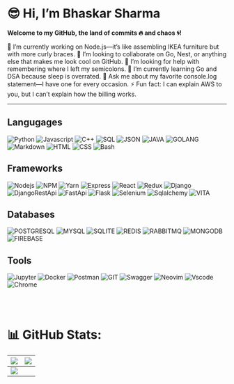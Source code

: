 # 😎 Hi, I’m **Bhaskar Sharma**  
**Welcome to my GitHub, the land of commits 🔥 and chaos 🌀!**  


🔭 I’m currently working on Node.js—it’s like assembling IKEA furniture but with more curly braces.
👯 I’m looking to collaborate on Go, Nest, or anything else that makes me look cool on GitHub.
🤝 I’m looking for help with remembering where I left my semicolons.
🌱 I’m currently learning Go and DSA because sleep is overrated.
💬 Ask me about my favorite console.log statement—I have one for every occasion.
⚡ Fun fact: I can explain AWS to you, but I can’t explain how the billing works.


<hr>

## Langugages
![Python](https://img.shields.io/badge/Python-FFD43B?style=for-the-badge&logo=python&logoColor=darkgreen)
![Javascript](https://img.shields.io/badge/JavaScript-323330?style=for-the-badge&logo=javascript&logoColor=F7DF1E)
![C++](https://img.shields.io/badge/C%2B%2B-00599C?style=for-the-badge&logo=c%2B%2B&logoColor=white)
![SQL](https://img.shields.io/badge/Sql-F80000?style=for-the-badge&logo=sql&logoColor=black)
![JSON](https://img.shields.io/badge/json-5E5C5C?style=for-the-badge&logo=json&logoColor=white)
![JAVA](https://img.shields.io/badge/Java-ED8B00?style=for-the-badge&logo=java&logoColor=white)
![GOLANG](https://img.shields.io/badge/Go-00ADD8?style=for-the-badge&logo=go&logoColor=white)
![Markdown](https://img.shields.io/badge/Markdown-000000?style=for-the-badge&logo=markdown&logoColor=white)
![HTML](https://img.shields.io/badge/HTML5-E34F26?style=for-the-badge&logo=html5&logoColor=white)
![CSS](https://img.shields.io/badge/CSS3-1572B6?style=for-the-badge&logo=css3&logoColor=white)
![Bash](https://img.shields.io/badge/Bash-121011?style=for-the-badge&logo=gnu-bash&logoColor=white)

## Frameworks
![Nodejs](https://img.shields.io/badge/Node.js-339933?style=for-the-badge&logo=nodedotjs&logoColor=white)
![NPM](https://img.shields.io/badge/npm-CB3837?style=for-the-badge&logo=npm&logoColor=white)
![Yarn](https://img.shields.io/badge/Yarn-2C8EBB?style=for-the-badge&logo=yarn&logoColor=whit)
![Express](https://img.shields.io/badge/Express.js-000000?style=for-the-badge&logo=express&logoColor=white)
![React](https://img.shields.io/badge/React-20232A?style=for-the-badge&logo=react&logoColor=61DAFB)
![Redux](https://img.shields.io/badge/Redux-white?style=for-the-badge&logo=redux&logoColor=ff69ff)
![Django](https://img.shields.io/badge/Django-092E20?style=for-the-badge&logo=django&logoColor=green)
![DjangoRestApi](https://img.shields.io/badge/DJANGO-REST-ff1709?style=for-the-badge&logo=django&logoColor=white&color=ff1709&labelColor=gray)
![FastApi](https://img.shields.io/badge/fastapi-109989?style=for-the-badge&logo=FASTAPI&logoColor=white)
![Flask](https://img.shields.io/badge/Flask-000000?style=for-the-badge&logo=flask&logoColor=white)
![Selenium](https://img.shields.io/badge/Selenium-43B02A?style=for-the-badge&logo=Selenium&logoColor=yellow)
![Sqlalchemy](https://img.shields.io/badge/Sqlalchemy-green?style=for-the-badge&logo=Sqlalchemy&logoColor=green)
![VITA](https://img.shields.io/badge/Vite-B73BFE?style=for-the-badge&logo=vite&logoColor=FFD62E)

## Databases
![POSTGRESQL](https://img.shields.io/badge/PostgreSQL-316192?style=for-the-badge&logo=postgresql&logoColor=white)
![MYSQL](https://img.shields.io/badge/MySQL-005C84?style=for-the-badge&logo=mysql&logoColor=white)
![SQLITE](https://img.shields.io/badge/SQLite-07405E?style=for-the-badge&logo=sqlite&logoColor=white)
![REDIS](https://img.shields.io/badge/redis-%23DD0031.svg?&style=for-the-badge&logo=redis&logoColor=white)
![RABBITMQ](https://img.shields.io/badge/rabbitmq-%23FF6600.svg?&style=for-the-badge&logo=rabbitmq&logoColor=white)
![MONGODB](https://img.shields.io/badge/MongoDB-4EA94B?style=for-the-badge&logo=mongodb&logoColor=white)
![FIREBASE](https://img.shields.io/badge/firebase-ffca28?style=for-the-badge&logo=firebase&logoColor=black)

## Tools
![Jupyter](https://img.shields.io/badge/Jupyter-F37626.svg?&style=for-the-badge&logo=Jupyter&logoColor=white)
![Docker](https://img.shields.io/badge/Docker-2CA5E0?style=for-the-badge&logo=docker&logoColor=white)
![Postman](https://img.shields.io/badge/Postman-FF6C37?style=for-the-badge&logo=Postman&logoColor=white)
![GIT](https://img.shields.io/badge/Git-F05032?style=for-the-badge&logo=git&logoColor=white)
![Swagger](https://img.shields.io/badge/Swagger-85EA2D?style=for-the-badge&logo=Swagger&logoColor=white)
![Neovim](https://img.shields.io/badge/Neovim-85EA2D?style=for-the-badge&logo=Neovim&logoColor=green)
![Vscode](https://img.shields.io/badge/Visual_Studio_Code-0078D4?style=for-the-badge&logo=visual%20studio%20code&logoColor=white)
![Chrome](https://img.shields.io/badge/Google_chrome-4285F4?style=for-the-badge&logo=Google-chrome&logoColor=white)

<br/><br/>           
# 📊 GitHub Stats:

| ![](https://github-readme-stats.vercel.app/api?username=imbhaskarn&theme=dark&hide_border=false&include_all_commits=true&count_private=true) | ![](https://github-readme-streak-stats.herokuapp.com/?user=imbhaskarn&theme=dark&hide_border=false) |
|--------------------------------------------------------------------------------------------------------------------------------------------|----------------------------------------------------------------------------------------------------------------------------------------|
| ![](https://github-readme-stats.vercel.app/api/top-langs/?username=imbhaskarn&theme=dark&hide_border=false&include_all_commits=true&count_private=true&layout=compact) | |

<br/>
   
